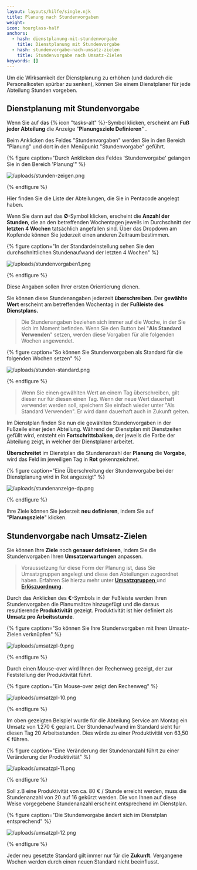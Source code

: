 ```yaml
---
layout: layouts/hilfe/single.njk
title: Planung nach Stundenvorgaben
weight:
icon: hourglass-half
anchors:
  - hash: dienstplanung-mit-stundenvorgabe
    title: Dienstplanung mit Stundenvorgabe
  - hash: stundenvorgabe-nach-umsatz-zielen
    title: Stundenvorgabe nach Umsatz-Zielen
keywords: []
---
```


Um die Wirksamkeit der Dienstplanung zu erhöhen (und dadurch die Personalkosten spürbar zu senken), können Sie einem Dienstplaner für jede Abteilung Stunden vorgeben.

## Dienstplanung mit Stundenvorgabe

Wenn Sie auf das {% icon "tasks-alt" %}-Symbol klicken, erscheint am **Fuß jeder Abteilung** die Anzeige "**Planungsziele Definieren**" .

Beim Anklicken des Feldes "Stundenvorgaben" werden Sie in den Bereich "Planung" und dort in den Menüpunkt "Stundenvorgabe" geführt.

{% figure caption="Durch Anklicken des Feldes 'Stundenvorgabe' gelangen Sie in den Bereich 'Planung'" %}

![/uploads/stunden-zeigen.png](/uploads/stunden-zeigen.png)

{% endfigure %}

Hier finden Sie die Liste der Abteilungen, die Sie in Pentacode angelegt haben.

Wenn Sie dann auf das **Ø**-Symbol klicken, erscheint die **Anzahl der Stunden**, die an den betreffenden Wochentagen jeweils im Durchschnitt der **letzten 4 Wochen** tatsächlich angefallen sind. Über das Dropdown am Kopfende können Sie jederzeit einen anderen Zeitraum bestimmen.

{% figure caption="In der Standardeinstellung sehen Sie den durchschnittlichen Stundenaufwand der letzten 4 Wochen" %}

![/uploads/stundenvorgaben1.png](/uploads/stundenvorgaben1.png)

{% endfigure %}

Diese Angaben sollen Ihrer ersten Orientierung dienen.

Sie können diese Stundenangaben jederzeit **überschreiben**. Der **gewählte Wert** erscheint am betreffenden Wochentag in der **Fußleiste des Dienstplans.**

> Die Stundenangaben beziehen sich immer auf die Woche, in der Sie sich im Moment befinden. Wenn Sie den Button bei "**Als Standard Verwenden**" setzen, werden diese Vorgaben für alle folgenden Wochen angewendet.

{% figure caption="So können Sie Stundenvorgaben als Standard für die folgenden Wochen setzen" %}

![/uploads/stunden-standard.png](/uploads/stunden-standard.png)

{% endfigure %}

> Wenn Sie einen gewählten Wert an einem Tag überschreiben, gilt dieser nur für diesen einen Tag. Wenn der neue Wert dauerhaft verwendet werden soll, speichern Sie einfach wieder unter "Als Standard Verwenden". Er wird dann dauerhaft auch in Zukunft gelten.

Im Dienstplan finden Sie nun die gewählten Stundenvorgaben in der Fußzeile einer jeden Abteilung. Während der Dienstplan mit Dienstzeiten gefüllt wird, entsteht ein **Fortschrittsbalken**, der jeweils die Farbe der Abteilung zeigt, in welcher der Dienstplaner arbeitet.

**Überschreitet** im Dienstplan die Stundenanzahl der **Planung** die **Vorgabe**, wird das Feld im jeweiligen Tag in **Rot** gekennzeichnet.

{% figure caption="Eine Überschreitung der Stundenvorgabe bei der Dienstplanung wird in Rot angezeigt" %}

![/uploads/stundenanzeige-dp.png](/uploads/stundenanzeige-dp.png)

{% endfigure %}

Ihre Ziele können Sie jederzeit **neu definieren**, indem Sie auf "**Planungsziele**" klicken.

## Stundenvorgabe nach Umsatz-Zielen

Sie können Ihre **Ziele** noch **genauer definieren**, indem Sie die Stundenvorgaben Ihren **Umsatzerwartungen** anpassen.

> Voraussetzung für diese Form der Planung ist, dass Sie Umsatzgruppen angelegt und diese den Abteilungen zugeordnet haben. Erfahren Sie hierzu mehr unter [**Umsatzgruppen** ](/hilfe/handbuch/umsaetze/umsatzgruppen//hilfe/handbuch/umsaetze/umsatzgruppen/)und [**Erlöszuordnung**](/hilfe/handbuch/umsaetze/erloeszuordnung/).

Durch das Anklicken des **€**-Symbols in der Fußleiste werden Ihren Stundenvorgaben die Planumsätze hinzugefügt und die daraus resultierende **Produktivität** gezeigt. Produktivität ist hier definiert als **Umsatz pro Arbeitsstunde**.

{% figure caption="So können Sie Ihre Stundenvorgaben mit Ihren Umsatz-Zielen verknüpfen" %}

![/uploads/umsatzpl-9.png](/uploads/umsatzpl-9.png)

{% endfigure %}

Durch einen Mouse-over wird Ihnen der Rechenweg gezeigt, der zur Feststellung der Produktivität führt.

{% figure caption="Ein Mouse-over zeigt den Rechenweg" %}

![/uploads/umsatzpl-10.png](/uploads/umsatzpl-10.png)

{% endfigure %}

Im oben gezeigten Beispiel wurde für die Abteilung Service am Montag ein Umsatz von 1.270 € geplant. Der Stundenaufwand im Standard sieht für diesen Tag 20 Arbeitsstunden. Dies würde zu einer Produktivität von 63,50 € führen.

{% figure caption="Eine Veränderung der Stundenanzahl führt zu einer Veränderung der Produktivität" %}

![/uploads/umsatzpl-11.png](/uploads/umsatzpl-11.png)

{% endfigure %}

Soll z.B eine Produktivität von ca. 80 € / Stunde erreicht werden, muss die Stundenanzahl von 20 auf 16 gekürzt werden. Die von Ihnen auf diese Weise vorgegebene Stundenanzahl erscheint entsprechend im Dienstplan.

{% figure caption="Die Stundenvorgabe ändert sich im Dienstplan entsprechend" %}

![/uploads/umsatzpl-12.png](/uploads/umsatzpl-12.png)

{% endfigure %}

Jeder neu gesetzte Standard gilt immer nur für die **Zukunft**. Vergangene Wochen werden durch einen neuen Standard nicht beeinflusst.
